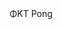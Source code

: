 <!DOCTYPE html>
<html lang="en-us">
  <head>
    <meta charset="utf-8">
    <meta http-equiv="Content-Type" content="text/html; charset=utf-8">
    <title>Unity WebGL Player | ΦΚΤ Pong</title>
    <link rel="shortcut icon" href="TemplateData/favicon.ico">
    <link rel="stylesheet" href="TemplateData/style.css">
    <script src="TemplateData/UnityProgress.js"></script>
    <script src="Build/UnityLoader.js"></script>
    <script>
      function Start() {
		var unityInstance = UnityLoader.instantiate("unityContainer", "Build/Site.json", {onProgress: UnityProgress}); 
		unityInstance.SetFullscreen(1);
	  }
    </script>
  </head>
  <body>
    <div class="webgl-content">
      <div id="unityContainer" style="width: 960px; height: 600px"></div>
      <div class="footer">
        <div class="webgl-logo"></div>
        <div class="fullscreen" onclick="Start"></div>
        <div class="title">ΦΚΤ Pong</div>
      </div>
    </div>
  </body>
</html>
